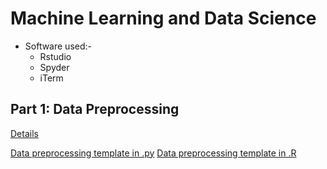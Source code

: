 # Machine Learning and Data Science
* Software used:-
	* Rstudio
	* Spyder
	* iTerm

## Part 1: Data Preprocessing
[Details](./Part1/)

[Data preprocessing template in .py](./Part1/predata.py)
[Data preprocessing template in .R](./Part1/predata.R)